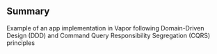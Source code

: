 ## Summary

Example of an app implementation in Vapor following Domain-Driven Design (DDD) and Command Query Responsibility Segregation (CQRS) principles 
